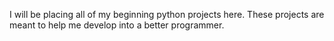 I will be placing all of my beginning python projects here. These projects are meant to help me develop into a better programmer. 


